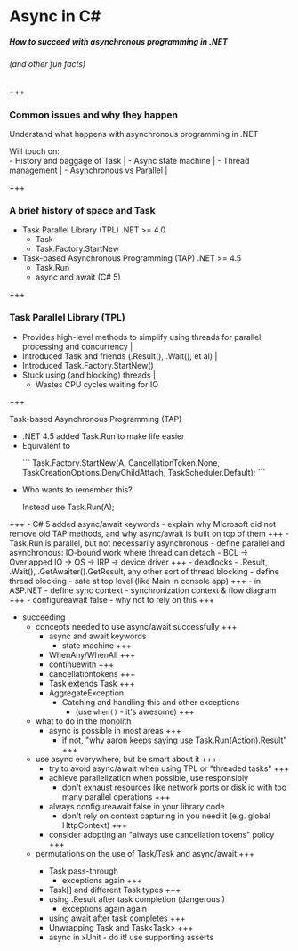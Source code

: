 # Async in C&#35; 
##### How to succeed with asynchronous programming in .NET
###### (and other fun facts)

+++

### Common issues and why they happen
Understand what happens with asynchronous programming in .NET

<div style="width:100%;text-align: left;">Will touch on:</div>
- History and baggage of Task |
- Async state machine |
- Thread management |
- Asynchronous vs Parallel |

+++

### A brief history of space and Task
- Task Parallel Library (TPL)
	.NET >= 4.0
	- Task
	- Task.Factory.StartNew
- Task-based Asynchronous Programming (TAP)
	.NET >= 4.5
	- Task.Run
	- async and await (C# 5)

+++

### Task Parallel Library (TPL)
- Provides high-level methods to simplify using threads for parallel processing and  concurrency |
- Introduced Task and friends (.Result(), .Wait(), et al) |
- Introduced Task.Factory.StartNew() |
- Stuck using (and blocking) threads |
	- Wastes CPU cycles waiting for IO

+++

Task-based Asynchronous Programming (TAP)
<ul>
<li class="fragment">
.NET 4.5 added Task.Run to make life easier
</li>
<li class="fragment">
Equivalent to
	
<p>
```
Task.Factory.StartNew(A, CancellationToken.None, TaskCreationOptions.DenyChildAttach, TaskScheduler.Default);
```
</p>
</li>
<li class="fragment">
Who wants to remember this?

Instead use Task.Run(A);
</li>
</ul>

+++
			- C# 5 added async/await keywords
			- explain why Microsoft did not remove old TAP methods, and why async/await is built on top of them
+++
		- Task.Run is parallel, but not necessarily asynchronous
			- define parallel and asynchronous: IO-bound work where thread can detach
				- BCL -> Overlapped IO -> OS -> IRP -> device driver
+++
	- deadlocks
		- .Result, .Wait(), .GetAwaiter().GetResult, any other sort of thread blocking
			- define thread blocking
			- safe at top level (like Main in console app)
+++
		- in ASP.NET
			- define sync context
			- synchronization context & flow diagram
+++
		- configureawait false
			- why not to rely on this
+++
- succeeding
	- concepts needed to use async/await successfully
+++
		- async and await keywords
			- state machine
+++
		- WhenAny/WhenAll
+++
		- continuewith
+++
		- cancellationtokens
+++
		- Task<T> extends Task
+++
		- AggregateException
			- Catching and handling this and other exceptions
				- (use `when()` - it's awesome)
+++
	- what to do in the monolith
		- async is possible in most areas
+++
			- if not, "why aaron keeps saying use Task.Run(Action).Result"
+++
	- use async everywhere, but be smart about it
+++
		- try to avoid async/await when using TPL or "threaded tasks"
+++
		- achieve parallelization when possible, use responsibly
			- don't exhaust resources like network ports or disk io with too many parallel operations
+++
		- always configureawait false in your library code
			- don't rely on context capturing in you need it (e.g. global HttpContext)
+++
		- consider adopting an "always use cancellation tokens" policy
+++
	- permutations on the use of Task/Task<T> and async/await
+++
		- Task pass-through
			- exceptions again
+++
		- Task[] and different Task<T> types
+++
		- using .Result after task completion (dangerous!)
			- exceptions again again
		- using await after task completes
+++
		- Unwrapping Task<Task> and Task<Task<T>>
+++
		- async in xUnit - do it! use supporting asserts
